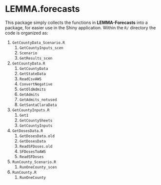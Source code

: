 
<!-- README.md is generated from README.Rmd. Please edit that file -->

# LEMMA.forecasts

This package simply collects the functions in **LEMMA-Forecasts** into a
package, for easier use in the Shiny application. Within the `R/`
directory the code is organized as:

1.  `GetCountyData_Scenario.R`
    1.  `GetCountyInputs_scen`
    2.  `Scenario`
    3.  `GetResults_scen`
2.  `GetCountyData.R`
    1.  `GetCountyData`
    2.  `GetStateData`
    3.  `ReadCsvAWS`
    4.  `ConvertNegative`
    5.  `GetOldAdmits`
    6.  `GetAdmits`
    7.  `GetAdmits_notused`
    8.  `GetSantaClaraData`
3.  `GetCountyInputs.R`
    1.  `Get1`
    2.  `GetCountySheets`
    3.  `GetCountyInputs`
4.  `GetDosesData.R`
    1.  `GetDosesData.old`
    2.  `GetDosesData`
    3.  `ReadSFDoses.old`
    4.  `SFDosesToAWS`
    5.  `ReadSFDoses`
5.  `RunCounty_Scenario.R`
    1.  `RunOneCounty_scen`
6.  `RunCounty.R`
    1.  `RunOneCounty`
